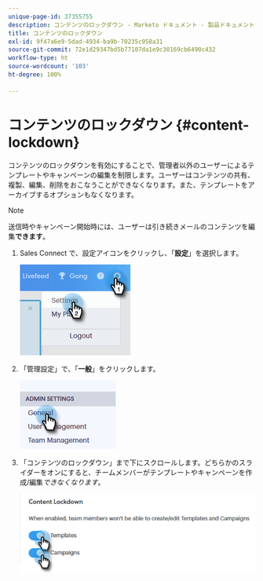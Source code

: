 ```yaml
---
unique-page-id: 37355755
description: コンテンツのロックダウン - Marketo ドキュメント - 製品ドキュメント
title: コンテンツのロックダウン
exl-id: 9f47a6e9-5dad-4934-ba9b-70235c958a31
source-git-commit: 72e1d29347bd5b77107da1e9c30169cb6490c432
workflow-type: ht
source-wordcount: '103'
ht-degree: 100%

---
```


# コンテンツのロックダウン {#content-lockdown}

コンテンツのロックダウンを有効にすることで、管理者以外のユーザーによるテンプレートやキャンペーンの編集を制限します。ユーザーはコンテンツの共有、複製、編集、削除をおこなうことができなくなります。また、テンプレートをアーカイブするオプションもなくなります。

>[!NOTE]
>
>送信時やキャンペーン開始時には、ユーザーは引き続きメールのコンテンツを編集&#x200B;**できます**。

1. Sales Connect で、設定アイコンをクリックし、「**設定**」を選択します。

   ![](assets/one-4.png)

1. 「管理設定」で、「**一般**」をクリックします。

   ![](assets/two-4.png)

1. 「コンテンツのロックダウン」まで下にスクロールします。どちらかのスライダーをオンにすると、チームメンバーがテンプレートやキャンペーンを作成/編集&#x200B;_できなくなります_。

   ![](assets/three-4.png)
